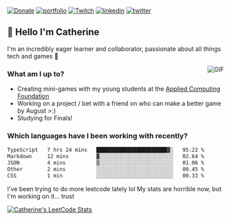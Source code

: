 [![Donate](https://img.shields.io/badge/Ko--fi-F16061?style=for-the-badge&logo=ko-fi&logoColor=white)](https://ko-fi.com/clasernaj)
[![portfolio](https://img.shields.io/badge/website-000000?style=for-the-badge&logo=About.me&logoColor=white)](https://cjlaserna.vercel.app/)
[![Twitch](https://img.shields.io/badge/Twitch-9146FF?style=for-the-badge&logo=twitch&logoColor=white)](http://twitch.tv/bubbaguppylive)
[![linkedin](https://img.shields.io/badge/linkedin-0A66C2?style=for-the-badge&logo=linkedin&logoColor=white)](https://www.linkedin.com/in/catherinelaserna/)
[![twitter](https://img.shields.io/badge/twitter-1DA1F2?style=for-the-badge&logo=twitter&logoColor=white)](https://twitter.com/bubbaguppylive)

## 👋 Hello I'm Catherine

I'm an incredibly eager learner and collaborator, passionate about all things tech and games 💞️

<img align="right" alt="GIF" src="https://i.ibb.co/QrLVbp8/profile.gif" style='margin-left: 20px' />

### What am I up to?

- Creating mini-games with my young students at the [Applied Computing Foundation](https://applied-computing.org/)
- Working on a project / bet with a friend on who can make a better game by August >:)
- Studying for Finals!

### Which languages have I been working with recently?

<!--START_SECTION:waka-->

```txt
TypeScript   7 hrs 24 mins   ███████████████████████▓░   95.22 %
Markdown     12 mins         ▓░░░░░░░░░░░░░░░░░░░░░░░░   02.64 %
JSON         4 mins          ▒░░░░░░░░░░░░░░░░░░░░░░░░   01.06 %
Other        2 mins          ░░░░░░░░░░░░░░░░░░░░░░░░░   00.45 %
CSS          1 min           ░░░░░░░░░░░░░░░░░░░░░░░░░   00.33 %
```

<!--END_SECTION:waka-->

I've been trying to do more leetcode lately lol My stats are horrible now, but I'm working on it... trust

[![Catherine's LeetCode Stats](https://leetcode-stats.vercel.app/api?username=clasernaj&theme=Light)](https://github.com/JeremyTsaii/leetcode-stats)
